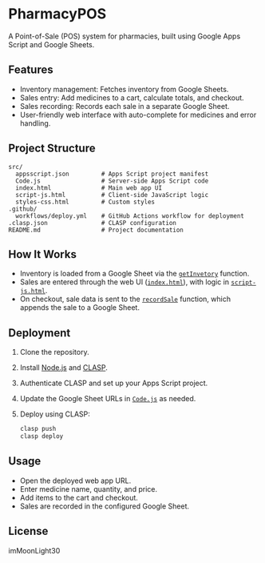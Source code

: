 # PharmacyPOS

A Point-of-Sale (POS) system for pharmacies, built using Google Apps Script and Google Sheets.

## Features

- Inventory management: Fetches inventory from Google Sheets.
- Sales entry: Add medicines to a cart, calculate totals, and checkout.
- Sales recording: Records each sale in a separate Google Sheet.
- User-friendly web interface with auto-complete for medicines and error handling.

## Project Structure

```
src/
  appsscript.json         # Apps Script project manifest
  Code.js                 # Server-side Apps Script code
  index.html              # Main web app UI
  script-js.html          # Client-side JavaScript logic
  styles-css.html         # Custom styles
.github/
  workflows/deploy.yml    # GitHub Actions workflow for deployment
.clasp.json               # CLASP configuration
README.md                 # Project documentation
```

## How It Works

- Inventory is loaded from a Google Sheet via the [`getInvetory`](src/Code.js) function.
- Sales are entered through the web UI ([`index.html`](src/index.html)), with logic in [`script-js.html`](src/script-js.html).
- On checkout, sale data is sent to the [`recordSale`](src/Code.js) function, which appends the sale to a Google Sheet.

## Deployment

1. Clone the repository.
2. Install [Node.js](https://nodejs.org/) and [CLASP](https://github.com/google/clasp).
3. Authenticate CLASP and set up your Apps Script project.
4. Update the Google Sheet URLs in [`Code.js`](src/Code.js) as needed.
5. Deploy using CLASP:

   ```sh
   clasp push
   clasp deploy
   ```

## Usage

- Open the deployed web app URL.
- Enter medicine name, quantity, and price.
- Add items to the cart and checkout.
- Sales are recorded in the configured Google Sheet.

## License

imMoonLight30


